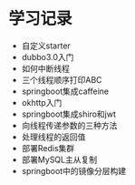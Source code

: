 # 学习记录

* 自定义starter
* dubbo3.0入门
* 如何中断线程
* 三个线程顺序打印ABC
* springboot集成caffeine
* okhttp入门
* springboot集成shiro和jwt
* 向线程传递参数的三种方法
* 处理线程的返回值
* 部署Redis集群
* 部署MySQL主从复制
* springboot中的镜像分层构建
